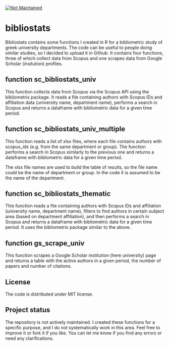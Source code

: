 [![Not Maintained](https://img.shields.io/badge/Maintenance%20Level-Not%20Maintained-yellow.svg)](https://gist.github.com/cheerfulstoic/d107229326a01ff0f333a1d3476e068d)

# bibliostats

Bibliostats contains some functions I created in R for a bibliometric study of greek university departments. The code can be useful to people doing similar studies, so I decided to upload it in Github.
It contains four functions, three of which collect data from Scopus and one scrapes data from Google Scholar (insitution) profiles.

## function sc_bibliostats_univ

This function collects data from Scopus via the Scopus API using the bibliometrix package. It reads a file containing authors with Scopus IDs and affiliation
data (university name, department name), performs a search in Scopus and returns a dataframe with bibliometric data for a given time period.

## function sc_bibliostats_univ_multiple

This function reads a list of xlsx files, where each file contains authors with scopus_ids (e.g. from the same department or group).
The function performs a search in Scopus similarly to the previous one and returns a dataframe with bibliometric data for a given time period.

The xlsx file names are used to build the table of results, so the file name could be the name of department or group. In the code it is assumed to be the name of the department.

## function sc_bibliostats_thematic

This function reads a file containing authors with Scopus IDs and affiliation (university name, department name), filters to find authors in certain subject area (based on department affiliation), and then performs a search in Scopus and returns a dataframe with bibliometric data for a given time period. It uses the bibliometrix package similar to the above.

## function gs_scrape_univ

This function scrapes a Google Scholar institution (here university) page and returns a table with the active authors in a given period, the number of papers and
number of citations.

## License

The code is distributed under MIT license.

## Project status

The repository is not actively maintained. I created these functions for a specific purpose, and I do not systematically work in this area. Feel free to improve it or fork it if you like. You can let me know if you find any errors or need any clarifications.
